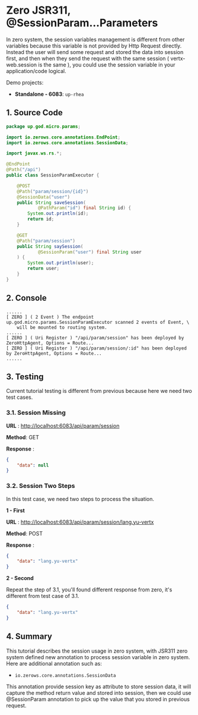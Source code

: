# Zero JSR311, @SessionParam...Parameters

In zero system, the session variables management is different from other variables because this variable is not provided
by Http Request directly. Instead the user will send some request and stored the data into session first, and then when
they send the request with the same session \( vertx-web.session is the same \), you could use the session variable in
your application/code logical.

Demo projects:

* **Standalone - 6083**: `up-rhea`

## 1. Source Code

```java
package up.god.micro.params;

import io.zerows.core.annotations.EndPoint;
import io.zerows.core.annotations.SessionData;

import javax.ws.rs.*;

@EndPoint
@Path("/api")
public class SessionParamExecutor {

    @POST
    @Path("param/session/{id}")
    @SessionData("user")
    public String saveSession(
            @PathParam("id") final String id) {
        System.out.println(id);
        return id;
    }

    @GET
    @Path("param/session")
    public String saySession(
            @SessionParam("user") final String user
    ) {
        System.out.println(user);
        return user;
    }
}
```

## 2. Console

```shell
......
[ ZERO ] ( 2 Event ) The endpoint up.god.micro.params.SessionParamExecutor scanned 2 events of Event, \
    will be mounted to routing system.
......
[ ZERO ] ( Uri Register ) "/api/param/session" has been deployed by ZeroHttpAgent, Options = Route...
[ ZERO ] ( Uri Register ) "/api/param/session/:id" has been deployed by ZeroHttpAgent, Options = Route...
......
```

## 3. Testing

Current tutorial testing is different from previous because here we need two test cases.

### 3.1. Session Missing

**URL** : [http://localhost:6083/api/param/session](http://localhost:6083/api/param/session)

**Method**: GET

**Response** :

```json
{
    "data": null
}
```

### 3.2. Session Two Steps

In this test case, we need two steps to process the situation.

**1 - First**

**URL** : [http://localhost:6083/api/param/session/lang.yu-vertx](http://localhost:6083/api/param/session/lang.yu-vertx)

**Method**: POST

**Response** :

```json
{
    "data": "lang.yu-vertx"
}
```

**2 - Second**

Repeat the step of 3.1, you'll found different response from zero, it's different from test case of 3.1.

```json
{
    "data": "lang.yu-vertx"
}
```

## 4. Summary

This tutorial describes the session usage in zero system, with JSR311 zero system defined new annotation to process
session variable in zero system. Here are additional annotation such as:

* `io.zerows.core.annotations.SessionData`

This annotation provide session key as attribute to store session data, it will capture the method return value and
stored into session, then we could use @SessionParam annotation to pick up the value that you stored in previous
request.

